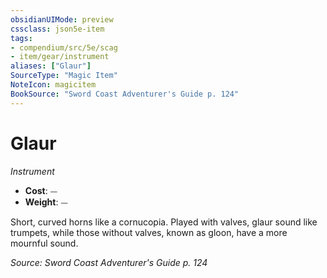```yaml
---
obsidianUIMode: preview
cssclass: json5e-item
tags:
- compendium/src/5e/scag
- item/gear/instrument
aliases: ["Glaur"]
SourceType: "Magic Item"
NoteIcon: magicitem
BookSource: "Sword Coast Adventurer's Guide p. 124"
---
```

# Glaur
*Instrument*  

- **Cost**: ⏤
- **Weight**: ⏤

Short, curved horns like a cornucopia. Played with valves, glaur sound like trumpets, while those without valves, known as gloon, have a more mournful sound.

*Source: Sword Coast Adventurer's Guide p. 124*